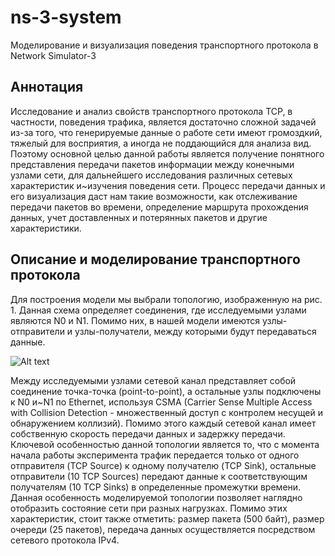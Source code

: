 # ns-3-system
Моделирование и визуализация поведения транспортного протокола в Network Simulator-3

## Аннотация
Исследование и анализ свойств транспортного протокола TCP, в частности, поведения трафика, является достаточно сложной задачей из-за того, что генерируемые данные о работе сети имеют громоздкий, тяжелый для восприятия, а иногда не поддающийся для анализа вид. Поэтому основной целью данной работы является получение понятного представления передачи пакетов информации между конечными узлами сети, для дальнейшего исследования различных сетевых характеристик и~изучения поведения сети.
Процесс передачи данных и его визуализация даст нам такие возможности, как отслеживание передачи пакетов во времени, определение маршрута прохождения данных, учет доставленных и потерянных пакетов и другие характеристики.

## Описание и моделирование транспортного протокола

Для построения модели мы выбрали топологию, изображенную на рис. 1. Данная схема определяет соединения, где исследуемыми узлами являются N0 и N1. Помимо них, в нашей модели имеются узлы-отправители и узлы-получатели, между которыми будут передаваться данные.

![Alt text](https://github.com/tulskov/ns-3-system/blob/master/Img/topology.png "Рис. 1. Моделируемая топология сети")

Между исследуемыми узлами сетевой канал представляет собой соединение точка-точка (point-to-point), а остальные узлы подключены к N0 и~N1 по Ethernet, используя CSMA (Carrier Sense Multiple Access with Collision Detection - множественный доступ с контролем несущей и обнаружением коллизий). Помимо этого каждый сетевой канал имеет собственную скорость передачи данных и задержку передачи. Ключевой особенностью данной топологии является то, что с момента начала работы эксперимента трафик передается только от одного отправителя (TCP Source) к одному получателю (TCP Sink), остальные отправители (10 TCP Sources) передают данные к соответствующим получателям (10 TCP Sinks) в определенные промежутки времени. Данная особенность моделируемой топологии позволяет наглядно отобразить состояние сети при разных нагрузках. Помимо этих характеристик, стоит также отметить: размер пакета (500 байт), размер очереди (25 пакетов), передача данных осуществляется посредством сетевого протокола IPv4.
